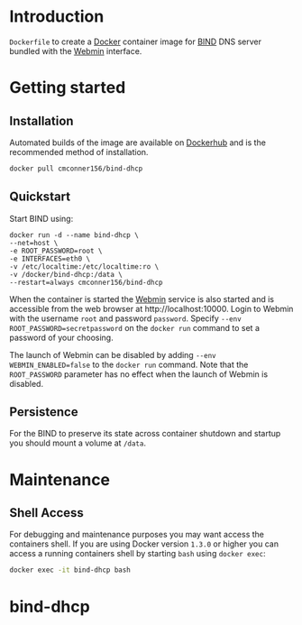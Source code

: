 # Introduction

`Dockerfile` to create a [Docker](https://www.docker.com/) container image for [BIND](https://www.isc.org/downloads/bind/) DNS server bundled with the [Webmin](http://www.webmin.com/) interface.

# Getting started

## Installation

Automated builds of the image are available on [Dockerhub](https://hub.docker.com/r/cmconner156/bind-dhcp) and is the recommended method of installation.

```bash
docker pull cmconner156/bind-dhcp
```

## Quickstart

Start BIND using:

	docker run -d --name bind-dhcp \
	--net=host \
	-e ROOT_PASSWORD=root \
	-e INTERFACES=eth0 \
	-v /etc/localtime:/etc/localtime:ro \
	-v /docker/bind-dhcp:/data \
	--restart=always cmconner156/bind-dhcp
	
When the container is started the [Webmin](http://www.webmin.com/) service is also started and is accessible from the web browser at http://localhost:10000. Login to Webmin with the username `root` and password `password`. Specify `--env ROOT_PASSWORD=secretpassword` on the `docker run` command to set a password of your choosing.

The launch of Webmin can be disabled by adding `--env WEBMIN_ENABLED=false` to the `docker run` command. Note that the `ROOT_PASSWORD` parameter has no effect when the launch of Webmin is disabled.

## Persistence

For the BIND to preserve its state across container shutdown and startup you should mount a volume at `/data`.

# Maintenance

## Shell Access

For debugging and maintenance purposes you may want access the containers shell. If you are using Docker version `1.3.0` or higher you can access a running containers shell by starting `bash` using `docker exec`:

```bash
docker exec -it bind-dhcp bash
```
# bind-dhcp
